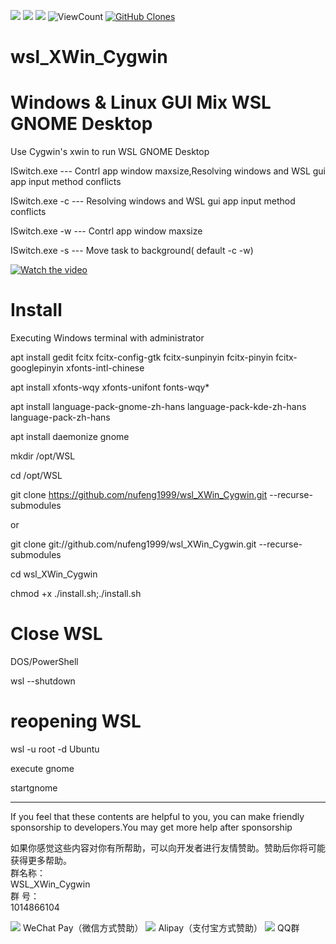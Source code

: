 ![](https://img.shields.io/badge/WSL-GUI-green) ![](https://img.shields.io/badge/Cygwin-XWin-orange) ![](https://img.shields.io/github/watchers/nufeng1999/wsl_XWin_Cygwin) <img alt="ViewCount" src="https://views.whatilearened.today/views/github/nufeng1999/wsl_XWin_Cygwin.svg">
    <a href="https://github.com/nufeng1999/wsl_XWin_Cygwin"><img alt="GitHub Clones" src="https://img.shields.io/badge/dynamic/json?color=success&label=Clone&query=count&url=https://raw.githubusercontent.com/nufeng1999/wsl_XWin_Cygwin/master/clone.json&logo=github"></a>
# wsl_XWin_Cygwin
# Windows & Linux GUI Mix WSL GNOME Desktop  
Use Cygwin's xwin to run WSL GNOME Desktop  

ISwitch.exe --- Contrl app window maxsize,Resolving windows and WSL gui app input method conflicts

ISwitch.exe -c  --- Resolving windows and WSL gui app input method conflicts

ISwitch.exe -w  --- Contrl app window maxsize

ISwitch.exe -s  --- Move task to background( default -c -w)

[![Watch the video](https://github.com/nufeng74/wsl_XWin_Cygwin/blob/main/20210612_071703.gif?raw=true)](https://youtu.be/iy8j-fD82aQ)

# Install
Executing Windows terminal with administrator

apt install gedit fcitx fcitx-config-gtk  fcitx-sunpinyin fcitx-pinyin  fcitx-googlepinyin xfonts-intl-chinese

apt install xfonts-wqy xfonts-unifont fonts-wqy*

apt install language-pack-gnome-zh-hans language-pack-kde-zh-hans language-pack-zh-hans

apt install daemonize gnome

mkdir /opt/WSL

cd /opt/WSL

git clone https://github.com/nufeng1999/wsl_XWin_Cygwin.git --recurse-submodules

or

git clone git://github.com/nufeng1999/wsl_XWin_Cygwin.git --recurse-submodules

cd wsl_XWin_Cygwin

chmod +x ./install.sh;./install.sh
# Close WSL
DOS/PowerShell

wsl --shutdown

# reopening WSL
wsl -u root -d Ubuntu

execute gnome

startgnome


***
If you feel that these contents are helpful to you, you can make friendly sponsorship to developers.You may get more help after sponsorship

如果你感觉这些内容对你有所帮助，可以向开发者进行友情赞助。赞助后你将可能获得更多帮助。  
群名称：  
WSL_XWin_Cygwin  
群   号：  
1014866104  

<img src="https://nufeng1999.github.io/imgs/wxzf.png"/>
WeChat Pay（微信方式赞助）
  
<img src="https://nufeng1999.github.io/imgs/zfbzf.png"/>
Alipay（支付宝方式赞助）  
  
<img src="https://nufeng1999.github.io/imgs/img/WSL_XWin_Cygwin.png"/>  
QQ群
